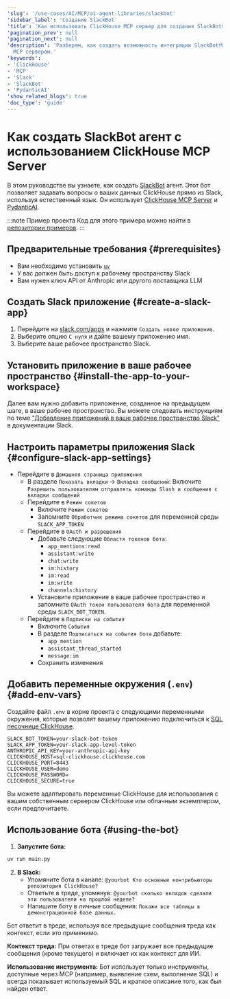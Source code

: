 ```yaml
---
'slug': '/use-cases/AI/MCP/ai-agent-libraries/slackbot'
'sidebar_label': 'Создание SlackBot'
'title': 'Как использовать ClickHouse MCP сервер для создания SlackBot代理.'
'pagination_prev': null
'pagination_next': null
'description': 'Разберем, как создать возможность интеграции SlackBot代理 с ClickHouse
  MCP сервером.'
'keywords':
- 'ClickHouse'
- 'MCP'
- 'Slack'
- 'SlackBot'
- 'PydanticAI'
'show_related_blogs': true
'doc_type': 'guide'
---
```

# Как создать SlackBot агент с использованием ClickHouse MCP Server

В этом руководстве вы узнаете, как создать [SlackBot](https://slack.com/intl/en-gb/help/articles/202026038-An-introduction-to-Slackbot) агент.
Этот бот позволяет задавать вопросы о ваших данных ClickHouse прямо из Slack, используя естественный язык. Он использует
[ClickHouse MCP Server](https://github.com/ClickHouse/mcp-clickhouse) и [PydanticAI](https://ai.pydantic.dev/mcp/client/#__tabbed_1_1).

:::note Пример проекта
Код для этого примера можно найти в [репозитории примеров](https://github.com/ClickHouse/examples/blob/main/ai/mcp/slackbot/README.md).
:::

## Предварительные требования {#prerequisites}
- Вам необходимо установить [`uv`](https://docs.astral.sh/uv/getting-started/installation/)
- У вас должен быть доступ к рабочему пространству Slack
- Вам нужен ключ API от Anthropic или другого поставщика LLM

<VerticalStepper headerLevel="h2">

## Создать Slack приложение {#create-a-slack-app}

1. Перейдите на [slack.com/apps](https://slack.com/apps) и нажмите `Создать новое приложение`.
2. Выберите опцию `С нуля` и дайте вашему приложению имя.
3. Выберите ваше рабочее пространство Slack.

## Установить приложение в ваше рабочее пространство {#install-the-app-to-your-workspace}

Далее вам нужно добавить приложение, созданное на предыдущем шаге, в ваше рабочее пространство.
Вы можете следовать инструкциям по теме ["Добавление приложений в ваше рабочее пространство Slack"](https://slack.com/intl/en-gb/help/articles/202035138-Add-apps-to-your-Slack-workspace)
в документации Slack.

## Настроить параметры приложения Slack {#configure-slack-app-settings}

- Перейдите в `Домашняя страница приложения`
  - В разделе `Показать вкладки` → `Вкладка сообщений`: Включите `Разрешить пользователям отправлять команды Slash и сообщения с вкладки сообщений`
  - Перейдите в `Режим сокетов`
    - Включите `Режим сокетов`
    - Запомните `Обработчик режима сокетов` для переменной среды `SLACK_APP_TOKEN`
  - Перейдите в `OAuth и разрешения`
    - Добавьте следующие `Областя токенов бота`:
      - `app_mentions:read`
      - `assistant:write`
      - `chat:write`
      - `im:history`
      - `im:read`
      - `im:write`
      - `channels:history`
    - Установите приложение в ваше рабочее пространство и запомните `OAuth токен пользователя бота` для переменной среды `SLACK_BOT_TOKEN`.
  - Перейдите в `Подписки на события`
    - Включите `События`
    - В разделе `Подписаться на события бота` добавьте:
      - `app_mention`
      - `assistant_thread_started`
      - `message:im`
    - Сохранить изменения

## Добавить переменные окружения (`.env`) {#add-env-vars}

Создайте файл `.env` в корне проекта с следующими переменными окружения,
которые позволят вашему приложению подключиться к [SQL песочнице ClickHouse](https://sql.clickhouse.com/).

```env
SLACK_BOT_TOKEN=your-slack-bot-token
SLACK_APP_TOKEN=your-slack-app-level-token
ANTHROPIC_API_KEY=your-anthropic-api-key
CLICKHOUSE_HOST=sql-clickhouse.clickhouse.com
CLICKHOUSE_PORT=8443
CLICKHOUSE_USER=demo
CLICKHOUSE_PASSWORD=
CLICKHOUSE_SECURE=true
```

Вы можете адаптировать переменные ClickHouse для использования с вашим собственным сервером ClickHouse
или облачным экземпляром, если предпочитаете.

## Использование бота {#using-the-bot}

1. **Запустите бота:**

```sh
uv run main.py
```
2. **В Slack:**
    - Упомяните бота в канале: `@yourbot Кто основные контрибьюторы репозитория ClickHouse?`
    - Ответьте в треде, упомянув: `@yourbot сколько вкладов сделали эти пользователи на прошлой неделе?`
    - Напишите боту в личные сообщения: `Покажи все таблицы в демонстрационной базе данных.`

Бот ответит в треде, используя все предыдущие сообщения треда как контекст, 
если это применимо.

**Контекст треда:**
При ответах в треде бот загружает все предыдущие сообщения (кроме текущего) и включает их как контекст для ИИ.

**Использование инструмента:**
Бот использует только инструменты, доступные через MCP (например, выявление схем, выполнение SQL) и всегда показывает используемый SQL и краткое описание того, как был найден ответ.

</VerticalStepper>
